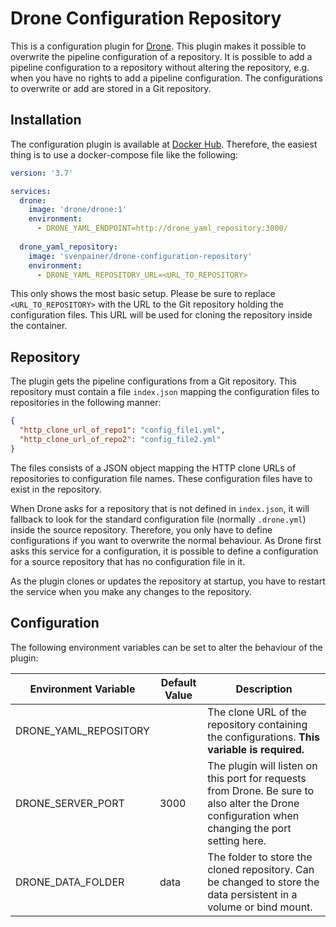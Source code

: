 # Drone Configuration Repository

This is a configuration plugin for [Drone](https://drone.io/). This plugin makes it possible to overwrite the pipeline configuration of a repository. It is possible to add a pipeline configuration to a repository without altering the repository, e.g. when you have no rights to add a pipeline configuration. The configurations to overwrite or add are stored in a Git repository.

## Installation

The configuration plugin is available at [Docker Hub](https://hub.docker.com/r/svenpainer/drone-configuration-repository). Therefore, the easiest thing is to use a docker-compose file like the following:

```yml
version: '3.7'

services:
  drone:
    image: 'drone/drone:1'
    environment:
      - DRONE_YAML_ENDPOINT=http://drone_yaml_repository:3000/
  
  drone_yaml_repository:
    image: 'svenpainer/drone-configuration-repository'
    environment:
      - DRONE_YAML_REPOSITORY_URL=<URL_TO_REPOSITORY>
```

This only shows the most basic setup. Please be sure to replace `<URL_TO_REPOSITORY>` with the URL to the Git repository holding the configuration files. This URL will be used for cloning the repository inside the container.

## Repository

The plugin gets the pipeline configurations from a Git repository. This repository must contain a file `index.json` mapping the configuration files to repositories in the following manner:

```json
{
  "http_clone_url_of_repo1": "config_file1.yml",
  "http_clone_url_of_repo2": "config_file2.yml"
}
```

The files consists of a JSON object mapping the HTTP clone URLs of repositories to configuration file names. These configuration files have to exist in the repository.

When Drone asks for a repository that is not defined in `index.json`, it will fallback to look for the standard configuration file (normally `.drone.yml`) inside the source repository. Therefore, you only have to define configurations if you want to overwrite the normal behaviour. As Drone first asks this service for a configuration, it is possible to define a configuration for a source repository that has no configuration file in it.

As the plugin clones or updates the repository at startup, you have to restart the service when you make any changes to the repository.

## Configuration

The following environment variables can be set to alter the behaviour of the plugin:

Environment Variable | Default Value | Description
---------------------|---------------|------------
DRONE_YAML_REPOSITORY | | The clone URL of the repository containing the configurations. **This variable is required.**
DRONE_SERVER_PORT | 3000 | The plugin will listen on this port for requests from Drone. Be sure to also alter the Drone configuration when changing the port setting here.
DRONE_DATA_FOLDER | data | The folder to store the cloned repository. Can be changed to store the data persistent in a volume or bind mount.
